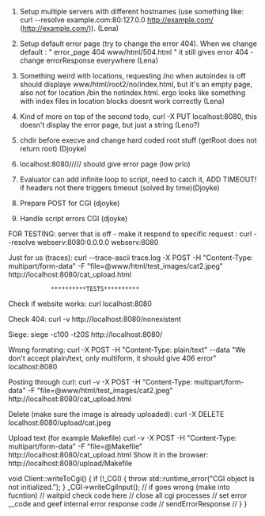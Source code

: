 1. Setup multiple servers with different hostnames (use something like: curl --resolve example.com:80:127.0.0
http://example.com/ (http://example.com/)). (Lena)

2. Setup default error page (try to change the error 404). When we change default : "	error_page		404 www/html/504.html    " it still gives error 404 - change errorResponse everywhere (Lena)

4. Something weird with locations, requesting /no when autoindex is off should displaye www/html/root2/no/index.html, but it's an empty page, also not for location /bin the notindex.html. ergo looks like something with index files in location blocks doesnt work correctly (Lena)

7. Kind of more on top of the second todo, curl -X PUT localhost:8080, this doesn't display the error page, but just a string (Leno?)

8. chdir before execve and change hard coded root stuff (getRoot does not return root) (Djoyke)

9. localhost:8080///// should give error page (low prio)

10. Evaluator can add infinite loop to script, need to catch it, ADD TIMEOUT! if headers not there triggers timeout (solved by time)(Djoyke)

11. Prepare POST for CGI (djoyke)

12. Handle script errors CGI (djoyke) 



FOR TESTING:
server that is off - make it respond to specific request :
          curl --resolve webserv:8080:0.0.0.0 webserv:8080 

Just for us (traces): 
curl --trace-ascii trace.log -X POST -H "Content-Type: multipart/form-data" -F "file=@www/html/test_images/cat2.jpeg" http://localhost:8080/cat_upload.html



				**********TESTS**********

Check if website works:
curl localhost:8080

Check 404:
curl -v http://localhost:8080/nonexistent

Siege:
siege -c100 -t20S http://localhost:8080/

Wrong formating:
curl -X POST -H "Content-Type: plain/text" --data "We don't accept plain/text, only multiform, it should give 406 error" localhost:8080

Posting through curl:
curl -v -X POST -H "Content-Type: multipart/form-data" -F "file=@www/html/test_images/cat2.jpeg" http://localhost:8080/cat_upload.html

Delete (make sure the image is already uploaded):
curl -X DELETE localhost:8080/upload/cat.jpeg

Upload text (for example Makefile)
curl -v -X POST -H "Content-Type: multipart/form-data" -F "file=@Makefile" http://localhost:8080/cat_upload.html
Show it in the browser:
http://localhost:8080/upload/Makefile


void Client::writeToCgi() {
    if (!_CGI) {
        throw std::runtime_error("CGI object is not initialized.");
    }
    _CGI->writeCgiInput(); // if goes wrong (make into fucntion)
        //     waitpid check code here 
        //     close all cgi processes
        //     set error __code and geef internal error response code
        //     sendErrorResponse
        // }
}